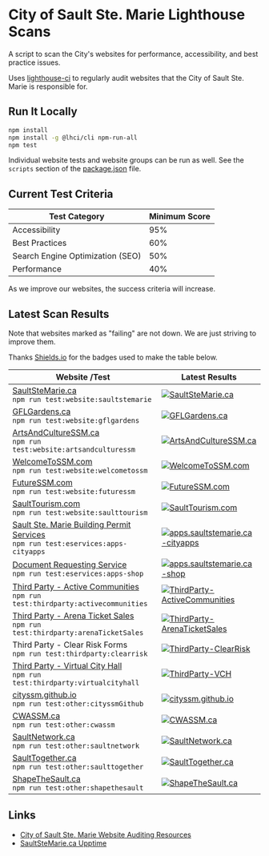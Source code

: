 # City of Sault Ste. Marie Lighthouse Scans

A script to scan the City's websites for performance, accessibility, and best practice issues.

Uses [lighthouse-ci](https://github.com/GoogleChrome/lighthouse-ci)
to regularly audit websites that the City of Sault Ste. Marie is responsible for.

## Run It Locally

```bash
npm install
npm install -g @lhci/cli npm-run-all
npm test
```

Individual website tests and website groups can be run as well.
See the `scripts` section of the [package.json](package.json) file.

## Current Test Criteria

| Test Category                    | Minimum Score |
| -------------------------------- | ------------- |
| Accessibility                    | 95%           |
| Best Practices                   | 60%           |
| Search Engine Optimization (SEO) | 50%           |
| Performance                      | 40%           |

As we improve our websites, the success criteria will increase.

## Latest Scan Results

Note that websites marked as "failing" are not down. We are just striving to improve them.

Thanks [Shields.io](https://shields.io/) for the badges used to make the table below.

| Website /Test                                                                                                                                                                                                             | Latest Results                                                                                                                                                                                                                                                                         |
| ------------------------------------------------------------------------------------------------------------------------------------------------------------------------------------------------------------------------- | -------------------------------------------------------------------------------------------------------------------------------------------------------------------------------------------------------------------------------------------------------------------------------------- |
| [SaultSteMarie.ca](https://saultstemarie.ca/)<br />`npm run test:website:saultstemarie`                                                                                                                                   | [![SaultSteMarie.ca](https://img.shields.io/github/actions/workflow/status/cityssm/lighthouse-scans/saultstemarieCA-ci.yml?label=lighthouse&style=for-the-badge)](https://github.com/cityssm/lighthouse-scans/actions?query=workflow%3ASaultSteMarie.ca)                               |
| [GFLGardens.ca](http://gflgardens.ca/)<br />`npm run test:website:gflgardens`                                                                                                                                             | [![GFLGardens.ca](https://img.shields.io/github/actions/workflow/status/cityssm/lighthouse-scans/gflgardensCA-ci.yml?label=lighthouse&style=for-the-badge)](https://github.com/cityssm/lighthouse-scans/actions?query=workflow%3AGFLGardens.ca)                                        |
| [ArtsAndCultureSSM.ca](https://artsandculturessm.ca/)<br />`npm run test:website:artsandculturessm`                                                                                                                       | [![ArtsAndCultureSSM.ca](https://img.shields.io/github/actions/workflow/status/cityssm/lighthouse-scans/artsandcultureCA-ci.yml?label=lighthouse&style=for-the-badge)](https://github.com/cityssm/lighthouse-scans/actions?query=workflow%3AArtsAndCultureSSM.ca)                      |
| [WelcomeToSSM.com](https://welcometossm.com/)<br />`npm run test:website:welcometossm`                                                                                                                                    | [![WelcomeToSSM.com](https://img.shields.io/github/actions/workflow/status/cityssm/lighthouse-scans/welcometossmCOM-ci.yml?label=lighthouse&style=for-the-badge)](https://github.com/cityssm/lighthouse-scans/actions?query=workflow%3AWelcomeToSSM.com)                               |
| [FutureSSM.com](https://futuressm.com/)<br />`npm run test:website:futuressm`                                                                                                                                             | [![FutureSSM.com](https://img.shields.io/github/actions/workflow/status/cityssm/lighthouse-scans/futuressmCOM-ci.yml?label=lighthouse&style=for-the-badge)](https://github.com/cityssm/lighthouse-scans/actions?query=workflow%3AFutureSSM.com)                                        |
| [SaultTourism.com](https://saulttourism.com/)<br />`npm run test:website:saulttourism`                                                                                                                                    | [![SaultTourism.com](https://img.shields.io/github/actions/workflow/status/cityssm/lighthouse-scans/saulttourismCOM-ci.yml?label=lighthouse&style=for-the-badge)](https://github.com/cityssm/lighthouse-scans/actions?query=workflow%3ASaultTourism.com)                               |
| [Sault Ste. Marie Building Permit Services](https://apps.saultstemarie.ca/cityapps/index.asp)<br />`npm run test:eservices:apps-cityapps`                                                                                 | [![apps.saultstemarie.ca-cityapps](https://img.shields.io/github/actions/workflow/status/cityssm/lighthouse-scans/apps-cityapps-ci.yml?label=lighthouse&style=for-the-badge)](https://github.com/cityssm/lighthouse-scans/actions?query=workflow%3Aapps.saultstemarie.ca-cityapps)     |
| [Document Requesting Service](https://apps.saultstemarie.ca/cityapps/shop)<br />`npm run test:eservices:apps-shop`                                                                                                        | [![apps.saultstemarie.ca-shop](https://img.shields.io/github/actions/workflow/status/cityssm/lighthouse-scans/apps-shop-ci.yml?label=lighthouse&style=for-the-badge)](https://github.com/cityssm/lighthouse-scans/actions?query=workflow%3Aapps.saultstemarie.ca-shop)                 |
| [Third Party - Active Communities](https://ca.apm.activecommunities.com/saultstemarie/Home)<br />`npm run test:thirdparty:activecommunities`                                                                              | [![ThirdParty-ActiveCommunities](https://img.shields.io/github/actions/workflow/status/cityssm/lighthouse-scans/3rd-activecommunities-ci.yml?label=lighthouse&style=for-the-badge)](https://github.com/cityssm/lighthouse-scans/actions?query=workflow%3AThirdParty-ActiveCommunities) |
| [Third Party - Arena Ticket Sales](https://gflgardens.evenue.net/cgi-bin/ncommerce3/SEGetGroupList?groupCode=SC&linkID=global-steelback&shopperContext=&caller=&appCode=)<br />`npm run test:thirdparty:arenaTicketSales` | [![ThirdParty-ArenaTicketSales](https://img.shields.io/github/actions/workflow/status/cityssm/lighthouse-scans/3rd-arenaTicketSales-ci.yml?label=lighthouse&style=for-the-badge)](https://github.com/cityssm/lighthouse-scans/actions?query=workflow%3AThirdParty-ArenaTicketSales)    |
| Third Party - Clear Risk Forms<br />`npm run test:thirdparty:clearrisk`                                                                                                                                                   | [![ThirdParty-ClearRisk](https://img.shields.io/github/actions/workflow/status/cityssm/lighthouse-scans/3rd-clearrisk-ci.yml?label=lighthouse&style=for-the-badge)](https://github.com/cityssm/lighthouse-scans/actions?query=workflow%3AThirdParty-ClearRisk)                         |
| [Third Party - Virtual City Hall](https://myfinance.saultstemarie.ca/vch/)<br />`npm run test:thirdparty:virtualcityhall`                                                                                                 | [![ThirdParty-VCH](https://img.shields.io/github/actions/workflow/status/cityssm/lighthouse-scans/3rd-virtualcityhall-ci.yml?label=lighthouse&style=for-the-badge)](https://github.com/cityssm/lighthouse-scans/actions?query=workflow%3AThirdParty-VCH)                               |
| [cityssm.github.io](https://cityssm.github.io/)<br />`npm run test:other:cityssmGithub`                                                                                                                                   | [![cityssm.github.io](https://img.shields.io/github/actions/workflow/status/cityssm/lighthouse-scans/cityssmGithubIO-ci.yml?label=lighthouse&style=for-the-badge)](https://github.com/cityssm/lighthouse-scans/actions?query=workflow%3Acityssm.github.io)                             |
| [CWASSM.ca](https://cwassm.ca/)<br />`npm run test:other:cwassm`                                                                                                                                                          | [![CWASSM.ca](https://img.shields.io/github/actions/workflow/status/cityssm/lighthouse-scans/cwassmCA-ci.yml?label=lighthouse&style=for-the-badge)](https://github.com/cityssm/lighthouse-scans/actions?query=workflow%3ACWASSM.ca)                                                    |
| [SaultNetwork.ca](https://saultnetwork.ca/)<br />`npm run test:other:saultnetwork`                                                                                                                                        | [![SaultNetwork.ca](https://img.shields.io/github/actions/workflow/status/cityssm/lighthouse-scans/saultnetworkCA-ci.yml?label=lighthouse&style=for-the-badge)](https://github.com/cityssm/lighthouse-scans/actions?query=workflow%3ASaultNetwork.ca)                                  |
| [SaultTogether.ca](https://www.saulttogether.ca/)<br />`npm run test:other:saulttogether`                                                                                                                                 | [![SaultTogether.ca](https://img.shields.io/github/actions/workflow/status/cityssm/lighthouse-scans/saulttogetherCA-ci.yml?label=lighthouse&style=for-the-badge)](https://github.com/cityssm/lighthouse-scans/actions?query=workflow%3ASaultTogether.ca)                               |
| [ShapeTheSault.ca](https://shapethesault.ca/)<br />`npm run test:other:shapethesault`                                                                                                                                     | [![ShapeTheSault.ca](https://img.shields.io/github/actions/workflow/status/cityssm/lighthouse-scans/shapethesaultCA-ci.yml?label=lighthouse&style=for-the-badge)](https://github.com/cityssm/lighthouse-scans/actions?query=workflow%3AShapeTheSault.ca)                               |

## Links

- [City of Sault Ste. Marie Website Auditing Resources](https://cityssm.github.io/website-auditing/)
- [SaultSteMarie.ca Upptime](https://cityssm.github.io/upptime/)
